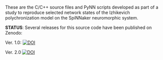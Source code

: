 These are the C/C++ source files and PyNN scripts developed as part of a study to reproduce selected network states of the Izhikevich polychronization model on the SpiNNaker neuromorphic system.

**STATUS**: Several releases for this source code have been published on Zenodo: 

Ver. 1.0: [![DOI](https://zenodo.org/badge/DOI/10.5281/zenodo.1435026.svg)](https://doi.org/10.5281/zenodo.1435026)

Ver. 2.0  [![DOI](https://zenodo.org/badge/DOI/10.5281/zenodo.1435831.svg)](https://doi.org/10.5281/zenodo.1435831)
